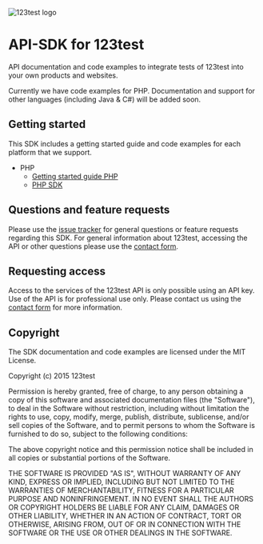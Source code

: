 ![123test logo](https://cdn.123test.com/gedeeld/vertalingen/beeld/123test_logo_en-us.png)

# API-SDK for 123test

API documentation and code examples to integrate tests of 123test into your own products and websites.

Currently we have code examples for PHP. Documentation and support for other languages (including Java & C#) will be added soon.

## Getting started

This SDK includes a getting started guide and code examples for each platform that we support.

- PHP
  * [Getting started guide PHP](docs/getting-started/getting-started-with-php.md)
  * [PHP SDK](src/php)

## Questions and feature requests

Please use the [issue tracker](/issues) for general questions or feature requests regarding this SDK. For general information about 123test, accessing the API or other questions please use the [contact form](https://www.123test.com/contact/).

## Requesting access

Access to the services of the 123test API is only possible using an API key. Use of the API is for professional use only. Please contact us using the [contact form](https://www.123test.com/contact/) for more information.

## Copyright

The SDK documentation and code examples are licensed under the MIT License.

Copyright (c) 2015 123test

Permission is hereby granted, free of charge, to any person obtaining a copy
of this software and associated documentation files (the "Software"), to deal
in the Software without restriction, including without limitation the rights
to use, copy, modify, merge, publish, distribute, sublicense, and/or sell
copies of the Software, and to permit persons to whom the Software is
furnished to do so, subject to the following conditions:

The above copyright notice and this permission notice shall be included in all
copies or substantial portions of the Software.

THE SOFTWARE IS PROVIDED "AS IS", WITHOUT WARRANTY OF ANY KIND, EXPRESS OR
IMPLIED, INCLUDING BUT NOT LIMITED TO THE WARRANTIES OF MERCHANTABILITY,
FITNESS FOR A PARTICULAR PURPOSE AND NONINFRINGEMENT. IN NO EVENT SHALL THE
AUTHORS OR COPYRIGHT HOLDERS BE LIABLE FOR ANY CLAIM, DAMAGES OR OTHER
LIABILITY, WHETHER IN AN ACTION OF CONTRACT, TORT OR OTHERWISE, ARISING FROM,
OUT OF OR IN CONNECTION WITH THE SOFTWARE OR THE USE OR OTHER DEALINGS IN THE
SOFTWARE.
